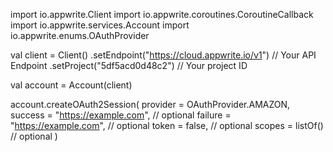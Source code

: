 import io.appwrite.Client
import io.appwrite.coroutines.CoroutineCallback
import io.appwrite.services.Account
import io.appwrite.enums.OAuthProvider

val client = Client()
    .setEndpoint("https://cloud.appwrite.io/v1") // Your API Endpoint
    .setProject("5df5acd0d48c2") // Your project ID

val account = Account(client)

account.createOAuth2Session(
    provider =  OAuthProvider.AMAZON,
    success = "https://example.com", // optional
    failure = "https://example.com", // optional
    token = false, // optional
    scopes = listOf() // optional
)
